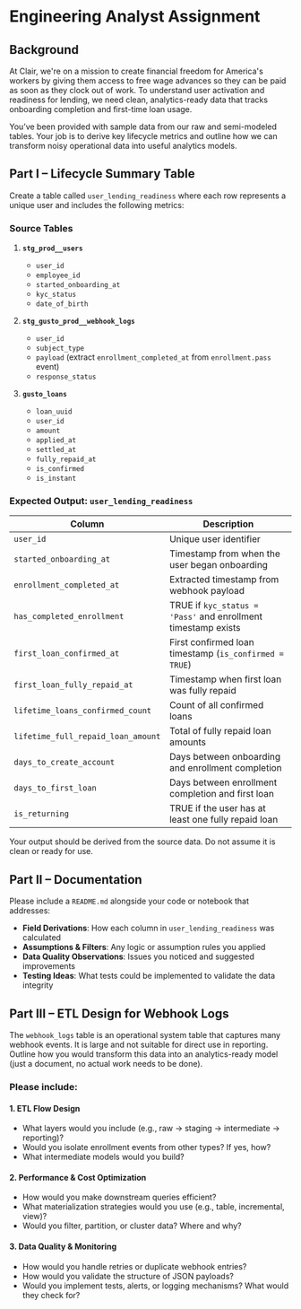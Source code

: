 # Engineering Analyst Assignment

## Background

At Clair, we're on a mission to create financial freedom for America's workers by giving them access to free wage advances so they can be paid as soon as they clock out of work. To understand user activation and readiness for lending, we need clean, analytics-ready data that tracks onboarding completion and first-time loan usage.

You’ve been provided with sample data from our raw and semi-modeled tables. Your job is to derive key lifecycle metrics and outline how we can transform noisy operational data into useful analytics models.

## Part I – Lifecycle Summary Table

Create a table called `user_lending_readiness` where each row represents a unique user and includes the following metrics:

### Source Tables

1. **`stg_prod__users`**
   - `user_id`
   - `employee_id`
   - `started_onboarding_at`
   - `kyc_status`
   - `date_of_birth`

2. **`stg_gusto_prod__webhook_logs`**
   - `user_id`
   - `subject_type`
   - `payload` (extract `enrollment_completed_at` from `enrollment.pass` event)
   - `response_status`
   
3. **`gusto_loans`**
   - `loan_uuid`
   - `user_id`
   - `amount`
   - `applied_at`
   - `settled_at`
   - `fully_repaid_at`
   - `is_confirmed`
   - `is_instant`

### Expected Output: `user_lending_readiness`

| Column                          | Description                                                   |
|---------------------------------|---------------------------------------------------------------|
| `user_id`                       | Unique user identifier                                        |
| `started_onboarding_at`        | Timestamp from when the user began onboarding                |
| `enrollment_completed_at`      | Extracted timestamp from webhook payload                     |
| `has_completed_enrollment`     | TRUE if `kyc_status = 'Pass'` and enrollment timestamp exists |
| `first_loan_confirmed_at`      | First confirmed loan timestamp (`is_confirmed = TRUE`)       |
| `first_loan_fully_repaid_at`   | Timestamp when first loan was fully repaid                   |
| `lifetime_loans_confirmed_count` | Count of all confirmed loans                                |
| `lifetime_full_repaid_loan_amount` | Total of fully repaid loan amounts                      |
| `days_to_create_account`       | Days between onboarding and enrollment completion             |
| `days_to_first_loan`           | Days between enrollment completion and first loan             |
| `is_returning`                 | TRUE if the user has at least one fully repaid loan           |

Your output should be derived from the source data. Do not assume it is clean or ready for use.

## Part II – Documentation

Please include a `README.md` alongside your code or notebook that addresses:

- **Field Derivations**: How each column in `user_lending_readiness` was calculated
- **Assumptions & Filters**: Any logic or assumption rules you applied
- **Data Quality Observations**: Issues you noticed and suggested improvements
- **Testing Ideas**: What tests could be implemented to validate the data integrity

## Part III – ETL Design for Webhook Logs

The `webhook_logs` table is an operational system table that captures many webhook events. It is large and not suitable for direct use in reporting. Outline how you would transform this data into an analytics-ready model (just a document, no actual work needs to be done). 

### Please include:

#### 1. ETL Flow Design
- What layers would you include (e.g., raw → staging → intermediate → reporting)?
- Would you isolate enrollment events from other types? If yes, how?
- What intermediate models would you build?

#### 2. Performance & Cost Optimization
- How would you make downstream queries efficient?
- What materialization strategies would you use (e.g., table, incremental, view)?
- Would you filter, partition, or cluster data? Where and why?

#### 3. Data Quality & Monitoring
- How would you handle retries or duplicate webhook entries?
- How would you validate the structure of JSON payloads?
- Would you implement tests, alerts, or logging mechanisms? What would they check for?
